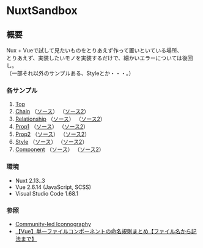 # NuxtSandbox  
  
## 概要  
 Nux + Vueで試して見たいものをとりあえず作って置いといている場所、  
 とりあえず、実装したいモノを実装するだけで、細かいエラーについては後回し。  
 （一部それ以外のサンプルある、Styleとか・・・。）
  
### 各サンプル  
1. [Top](http://localhost:3000/NuxtSandbox/)
2. [Chain](http://localhost:3000/NuxtSandbox/Examples/Chain) （[ソース](https://github.com/HasegawaTakatune/NuxtSandbox/tree/main/pages/Examples/Chain)） （[ソース2](https://github.com/HasegawaTakatune/NuxtSandbox/tree/main/components/Chain)）  
3. [Relationship](http://localhost:3000/NuxtSandbox/Examples/Relationship) （[ソース](https://github.com/HasegawaTakatune/NuxtSandbox/tree/main/pages/Examples/Relationship)） （[ソース2](https://github.com/HasegawaTakatune/NuxtSandbox/tree/main/components/Relationship)）  
4. [Prop1](http://localhost:3000/NuxtSandbox/Examples/Prop) （[ソース](https://github.com/HasegawaTakatune/NuxtSandbox/tree/main/pages/Examples/Prop)） （[ソース2](https://github.com/HasegawaTakatune/NuxtSandbox/tree/main/components/Prop)）  
5. [Prop2](http://localhost:3000/NuxtSandbox/Examples/Prop) （[ソース](https://github.com/HasegawaTakatune/NuxtSandbox/tree/main/pages/Examples/Prop)） （[ソース2](https://github.com/HasegawaTakatune/NuxtSandbox/tree/main/components/Prop)）  
6. [Style](http://localhost:3000/NuxtSandbox/Examples/Style) （[ソース](https://github.com/HasegawaTakatune/NuxtSandbox/tree/main/pages/Examples/Style)） （[ソース2](https://github.com/HasegawaTakatune/NuxtSandbox/tree/main/components/Style)）  
7. [Component](http://localhost:3000/NuxtSandbox/Examples/Component) （[ソース](https://github.com/HasegawaTakatune/NuxtSandbox/tree/main/pages/Examples/Component)） （[ソース2](https://github.com/HasegawaTakatune/NuxtSandbox/tree/main/components/Input)）  
  
### 環境  
- Nuxt 2.13..3
- Vue 2.6.14 (JavaScript, SCSS)
- Visual Studio Code 1.68.1
  
### 参照
- [Community-Ied Iconnography](https://materialdesignicons.com/)
- [【Vue】単一ファイルコンポーネントの命名規則まとめ【ファイル名から記法まで】](https://qiita.com/ngron/items/ab2a17ae483c95a2f15e)
